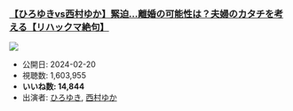 ### [【ひろゆきvs西村ゆか】緊迫…離婚の可能性は？夫婦のカタチを考える【リハックマ絶句】](https://www.youtube.com/watch?v=4G8qsbpfLNo)
[![](https://img.youtube.com/vi/4G8qsbpfLNo/sddefault.jpg)](https://www.youtube.com/watch?v=4G8qsbpfLNo)
-   公開日: 2024-02-20
-   視聴数: 1,603,955
-   **いいね数: 14,844**
-   出演者: [ひろゆき](/rehacq_fan/people/ひろゆき "wikilink"), [西村ゆか](/rehacq_fan/people/西村ゆか "wikilink")

